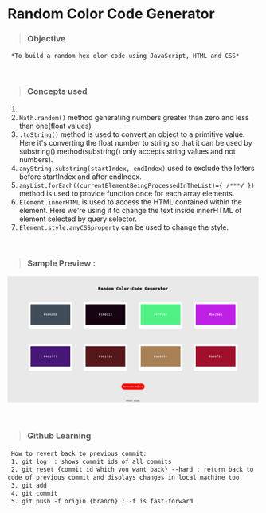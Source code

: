 # Random Color Code Generator

> ### Objective 
     *To build a random hex olor-code using JavaScript, HTML and CSS*  
<br>



> ### Concepts used    
1. 
2. `Math.random()` method generating numbers greater than zero and less than one(float values)
3. `.toString()` method is used to convert an object to a primitive value. Here it's converting the float number to string so that it can be used by substring() method(substring() only accepts string values and not numbers).
4. `anyString.substring(startIndex, endIndex)` used to exclude the letters before startIndex and after endIndex.
5. `anyList.forEach((currentElementBeingProcessedInTheList)={ /***/ })` method is used to provide function once for each array elements.
6. `Element.innerHTML` is used to access the HTML contained within the element. Here we're using it to change the text inside innerHTML of element selected by query selector.
7. `Element.style.anyCSSproperty` can be used to change the style.

<br>

> ### Sample Preview :  
![Screenshot](rccg.png)

<br>

> ### Github Learning  
     How to revert back to previous commit:
     1. git log  : shows commit ids of all commits
     2. git reset {commit id which you want back} --hard : return back to code of previous commit and displays changes in local machine too.
     3. git add
     4. git commit
     5. git push -f origin {branch} : -f is fast-forward
